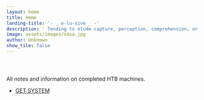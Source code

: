 ```yaml
---
layout: home
title: Home
landing-title: '- _ e-lu-sive _ -'
description: ' Tending to elude capture, perception, comprehension, or memory.'
image: assets/images/nasa.jpg
author: Unknown
show_tile: false
---
```


<div>
<!-- Three -->
<section id="two">
	<div class="inner">
		<header class="major">
		</header>
		<p>All notes and information on completed HTB machines.</p>
		<ul class="actions">
			<li><a href="all_posts.html" class="button next">GET SYSTEM</a></li>
		</ul>
	</div>
</section>

</div>
